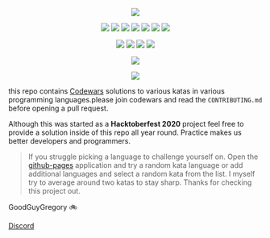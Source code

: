  

<p align="center">
<img src="https://capsule-render.vercel.app/api?type=rect&color=gradient&height=200&section=header&text=Codewars_Katas&fontSize=70&fontAlignY=60" /> 

</p>

<p align="center">
<img src="https://img.shields.io/badge/language-Python-blue?style=for-the-badge">
<img src="https://img.shields.io/badge/language-Javascript-blue?style=for-the-badge">
 <img src="https://img.shields.io/badge/language-Kotlin-blue?style=for-the-badge">
<img src="https://img.shields.io/badge/language-C++-blue?style=for-the-badge">
 <img src="https://img.shields.io/badge/language-Csharp-blue?style=for-the-badge">
<img src="https://img.shields.io/badge/language-Java-blue?style=for-the-badge">
<img src="https://img.shields.io/badge/language-Php-blue?style=for-the-badge">
 </p>
<p align="center">
<img src="https://img.shields.io/github/issues-raw/GoodGuyGregory/Codewars_katas?style=for-the-badge" >
<img src="https://img.shields.io/github/issues-closed-raw/GoodGuyGregory/Codewars_katas?style=for-the-badge" >
<img src="https://img.shields.io/github/issues-pr-raw/GoodGuyGregory/Codewars_katas?style=for-the-badge" >
<img src="https://img.shields.io/github/issues-pr-closed-raw/GoodGuyGregory/Codewars_katas?style=for-the-badge" >
</p>
<p align="center">
<img src="https://img.shields.io/github/hacktoberfest/2020/GoodGuyGregory/Codewars_katas?style=for-the-badge">
</p>
<p align="center">
<img src="https://img.shields.io/github/contributors/GoodGuyGregory/Codewars_katas?style=for-the-badge">
</p>


this repo contains [Codewars](https://www.codewars.com/) solutions to various katas in various programming languages.please join codewars and read the `CONTRIBUTING.md` before opening a pull request. 

Although this was started as a **Hacktoberfest 2020** project feel free to provide a solution inside of this repo all year round. Practice makes us better developers and programmers.

>If you struggle picking a language to challenge yourself on. Open the [github-pages](https://goodguygregory.github.io/codewars_katas/) application and try a random kata language or add additional languages and select a random kata from the list. I myself try to average around two katas to stay sharp. Thanks for checking this project out.
>
 GoodGuyGregory :bike:
 
 [Discord](https://discord.gg/Y5h3jvk6)





